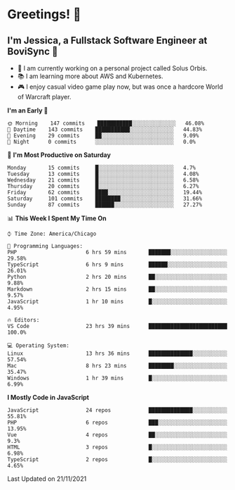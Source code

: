 # Greetings! 🧠

## I'm Jessica, a Fullstack Software Engineer at BoviSync 🐄

- 🌟 I am currently working on a personal project called Solus Orbis.
- 📚 I am learning more about AWS and Kubernetes.
- 🎮 I enjoy casual video game play now, but was once a hardcore World of Warcraft player.

<!--START_SECTION:waka-->
**I'm an Early 🐤** 

```text
🌞 Morning    147 commits    ███████████░░░░░░░░░░░░░░   46.08% 
🌆 Daytime    143 commits    ███████████░░░░░░░░░░░░░░   44.83% 
🌃 Evening    29 commits     ██░░░░░░░░░░░░░░░░░░░░░░░   9.09% 
🌙 Night      0 commits      ░░░░░░░░░░░░░░░░░░░░░░░░░   0.0%

```
📅 **I'm Most Productive on Saturday** 

```text
Monday       15 commits     █░░░░░░░░░░░░░░░░░░░░░░░░   4.7% 
Tuesday      13 commits     █░░░░░░░░░░░░░░░░░░░░░░░░   4.08% 
Wednesday    21 commits     █░░░░░░░░░░░░░░░░░░░░░░░░   6.58% 
Thursday     20 commits     █░░░░░░░░░░░░░░░░░░░░░░░░   6.27% 
Friday       62 commits     ████░░░░░░░░░░░░░░░░░░░░░   19.44% 
Saturday     101 commits    ████████░░░░░░░░░░░░░░░░░   31.66% 
Sunday       87 commits     ██████░░░░░░░░░░░░░░░░░░░   27.27%

```


📊 **This Week I Spent My Time On** 

```text
⌚︎ Time Zone: America/Chicago

💬 Programming Languages: 
PHP                      6 hrs 59 mins       ███████░░░░░░░░░░░░░░░░░░   29.58% 
TypeScript               6 hrs 9 mins        ██████░░░░░░░░░░░░░░░░░░░   26.01% 
Python                   2 hrs 20 mins       ██░░░░░░░░░░░░░░░░░░░░░░░   9.88% 
Markdown                 2 hrs 15 mins       ██░░░░░░░░░░░░░░░░░░░░░░░   9.57% 
JavaScript               1 hr 10 mins        █░░░░░░░░░░░░░░░░░░░░░░░░   4.95%

🔥 Editors: 
VS Code                  23 hrs 39 mins      █████████████████████████   100.0%

💻 Operating System: 
Linux                    13 hrs 36 mins      ██████████████░░░░░░░░░░░   57.54% 
Mac                      8 hrs 23 mins       ████████░░░░░░░░░░░░░░░░░   35.47% 
Windows                  1 hr 39 mins        █░░░░░░░░░░░░░░░░░░░░░░░░   6.99%

```

**I Mostly Code in JavaScript** 

```text
JavaScript               24 repos            ██████████████░░░░░░░░░░░   55.81% 
PHP                      6 repos             ███░░░░░░░░░░░░░░░░░░░░░░   13.95% 
Vue                      4 repos             ██░░░░░░░░░░░░░░░░░░░░░░░   9.3% 
HTML                     3 repos             █░░░░░░░░░░░░░░░░░░░░░░░░   6.98% 
TypeScript               2 repos             █░░░░░░░░░░░░░░░░░░░░░░░░   4.65%

```



 Last Updated on 21/11/2021
<!--END_SECTION:waka-->

<!--
**jessikuh/jessikuh** is a ✨ _special_ ✨ repository because its `README.md` (this file) appears on your GitHub profile.

Here are some ideas to get you started:

- 🔭 I’m currently working on ...
- 🌱 I’m currently learning ...
- 👯 I’m looking to collaborate on ...
- 🤔 I’m looking for help with ...
- 💬 Ask me about ...
- 📫 How to reach me: ...
- 😄 Pronouns: ...
- ⚡ Fun fact: ...
-->
